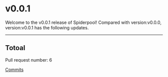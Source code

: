 
# v0.0.1
Welcome to the v0.0.1 release of Spiderpool!
Compared with version:v0.0.0, version:v0.0.1 has the following updates.

***

## Totoal 

Pull request number: 6

[ Commits ](https://github.com/elf-io/balancing/compare/v0.0.0...v0.0.1)
